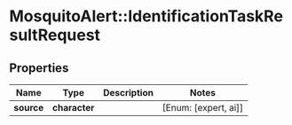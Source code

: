 # MosquitoAlert::IdentificationTaskResultRequest


## Properties
Name | Type | Description | Notes
------------ | ------------- | ------------- | -------------
**source** | **character** |  | [Enum: [expert, ai]] 


